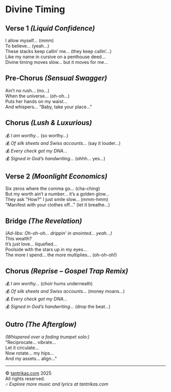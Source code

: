 # Divine Timing

## Verse 1 *(Liquid Confidence)*  
I allow myself... (mmm)  
To believe... (yeah...)  
These stacks keep callin’ me... (they keep callin’...)  
Like my name in cursive on a penthouse deed...  
Divine timing moves slow... but it moves for me...

## Pre-Chorus *(Sensual Swagger)*  
Ain’t no rush... (no...)  
When the universe... (oh-oh...)  
Puts her hands on my waist...  
And whispers... "Baby, take your place..."

## Chorus *(Lush & Luxurious)*  
💰 *I am worthy...* (so worthy...)  
💰 *Of silk sheets and Swiss accounts...* (say it louder...)  
💰 *Every check got my DNA...*  
💰 *Signed in God’s handwriting...* (ohhh... yes...)

## Verse 2 *(Moonlight Economics)*  
Six zeros where the comma go... (cha-ching)  
But my worth ain’t a number... it’s a golden glow...  
They ask "How?" I just smile slow... (mmm-hmm)  
"Manifest with your clothes off..." (let it breathe...)

## Bridge *(The Revelation)*  
*(Ad-libs: Oh-oh-oh... drippin’ in anointed... yeah...)*  
This wealth?  
It’s just love... liquefied...  
Poolside with the stars up in my eyes...  
The more I spend... the more multiplies... (oh-oh-oh!)

## Chorus *(Reprise – Gospel Trap Remix)*  
💰 *I am worthy...* (choir hums underneath)  
💰 *Of silk sheets and Swiss accounts...* (money moans...)  
💰 *Every check got my DNA...*  
💰 *Signed in God’s handwriting...* (drop the beat...)

## Outro *(The Afterglow)*  
*(Whispered over a fading trumpet solo:)*  
"Reciprocate... vibrate...  
Let it circulate...  
Now rotate... my hips...  
And my assets... align..."

---

© [tantrikas.com](https://tantrikas.com) 2025  
All rights reserved.  
🎶 *Explore more music and lyrics at tantrikas.com*

